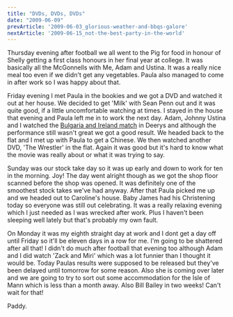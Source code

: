 ```yaml
---
title: "DVDs, DVDs, DVDs"
date: "2009-06-09"
prevArticle: '2009-06-03_glorious-weather-and-bbqs-galore'
nextArticle: '2009-06-15_not-the-best-party-in-the-world'
---
```

Thursday evening after football we all went to the Pig for food in honour of Shelly getting a first class honours in her final year at college. It was basically all the McGonnells with Me, Adam and Ustina. It was a really nice meal too even if we didn't get any vegetables. Paula also managed to come in after work so I was happy about that.

Friday evening I met Paula in the bookies and we got a DVD and watched it out at her house. We decided to get 'Milk' with Sean Penn out and it was quite good, if a little uncomfortable watching at times. I stayed in the house that evening and Paula left me in to work the next day. Adam, Johnny Ustina and I watched the [Bulgaria and Ireland match](http://www.rte.ie/sport/soccer/2009/0606/bulgaria_ireland.html) in Deerys and although the performance still wasn't great we got a good result. We headed back to the flat and I met up with Paula to get a Chinese. We then watched another DVD, 'The Wrestler' in the flat. Again it was good but it's hard to know what the movie was really about or what it was trying to say.

Sunday was our stock take day so it was up early and down to work for ten in the morning. Joy! The day went alright though as we got the shop floor scanned before the shop was opened. It was definitely one of the smoothest stock takes we've had anyway. After that Paula picked me up and we headed out to Caroline's house. Baby James had his Christening today so everyone was still out celebrating. It was a really relaxing evening which I just needed as I was wrecked after work. Plus I haven't been sleeping well lately but that's probably my own fault.

On Monday it was my eighth straight day at work and I dont get a day off until Friday so it'll be eleven days in a row for me. I'm going to be shattered after all that!  I didn't do much after football that evening too although Adam and I did watch 'Zack and Miri' which was a lot funnier than I thought it would be. Today Paulas results were supposed to be released but they've been delayed until tomorrow for some reason. Also she is coming over later and we are going to try to sort out some accommodation for the Isle of Mann which is less than a month away. Also Bill Bailey in two weeks! Can't wait for that!

Paddy.